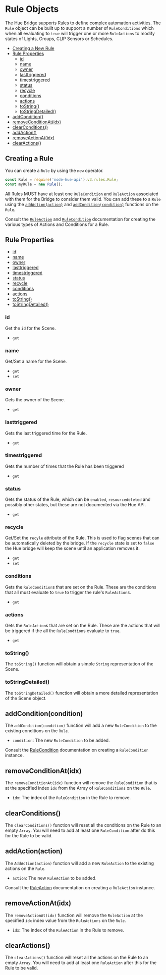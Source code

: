 # Rule Objects

The Hue Bridge supports Rules to define complex automation activities. The `Rule` object can be built up to support a 
number of `RuleConditions` which when all evaluating to `true` will trigger one or more `RuleActions` to modify states
of Lights, Groups, CLIP Sensors or Schedules.

* [Creating a New Rule](#creating-a-rule)
* [Rule Properties](#rule-properties)
    * [id](#id)
    * [name](#name)
    * [owner](#owner)
    * [lasttriggered](#lasttriggered)
    * [timestriggered](#timestriggered)
    * [status](#status)
    * [recycle](#recycle)
    * [conditions](#conditions)
    * [actions](#actions)
    * [toString()](#tostring)
    * [toStringDetailed()](#tostringdetailed)
* [addCondition()](#addconditioncondition)
* [removeConditionAt(idx)](#removeconditionatidx)
* [clearConditions()](#clearconditions)
* [addAction()](#addactionaction)
* [removeActionAt(idx)](#removeactionatidx)
* [clearActions()](#clearactions)


## Creating a Rule

You can create a `Rule` by using the `new` operator.

```js
const Rule = require('node-hue-api').v3.rules.Rule;
const myRule = new Rule();
```

All Rules MUST have at least one `RuleCondition` and `RuleAction` associated with them for the Bridge to consider them
valid. You can add these to a `Rule` using the [`addAction(action)`](#addactionaction) and [`addCondition(condition)`](#addactionaction) 
functions on the `Rule`.

Consult the [`RuleAction`](./ruleAction.md) and [`RuleCondition`](./ruleCondition.md) documentation for creating the 
various types of Actions and Conditions for a Rule.


## Rule Properties

* [id](#id)
* [name](#name)
* [owner](#owner)
* [lasttriggered](#lasttriggered)
* [timestriggered](#timestriggered)
* [status](#status)
* [recycle](#recycle)
* [conditions](#conditions)
* [actions](#actions)
* [toString()](#tostring)
* [toStringDetailed()](#tostringdetailed)

### id
Get the `id` for the Scene.
* `get`

### name
Get/Set a name for the Scene.
* `get`
* `set`

### owner
Gets the owner of the Scene.
* `get`

### lasttriggered
Gets the last triggered time for the Rule.
* `get`

### timestriggered
Gets the number of times that the Rule has been triggered
* `get`

### status
Gets the status of the Rule, which can be `enabled`, `resourcedeleted` and possibly other states, but these are not
documented via the Hue API.
* `get`

### recycle
Get/Set the `recyle` attribute of the Rule. This is used to flag scenes that can be automatically deleted by the bridge.
If the `recycle` state is set to `false` the Hue bridge will keep the scene until an application removes it.
* `get`
* `set`

### conditions
Gets the `RuleCondition`s that are set on the Rule. These are the conditions that all must evaluate to `true` to 
trigger the rule's `RuleAction`s.
* `get` 

### actions
Gets the `RuleAction`s that are set on the Rule. These are the actions that will be triggered if the all the `RuleCondtion`s
evaluate to `true`.
* `get`


### toString()
The `toString()` function will obtain a simple `String` representation of the Scene.


### toStringDetailed()
The `toStringDetailed()` function will obtain a more detailed representation of the Scene object.


## addCondition(condition)
The `addCondition(condition)` function will add a new `RuleCondition` to the existing conditions on the `Rule`.

* `condition`: The new `RuleCondition` to be added.

Consult the [RuleCondition](./ruleCondition.md) documentation on creating a `RuleCondition` instance.
 

## removeConditionAt(idx)
The `removeConditionAt(idx)` function will remove the `RuleCondition` that is at the specified index `idx` from the Array 
of `RuleConditions` on the `Rule`.

* `idx`: The index of the `RuleCondition` in the Rule to remove.


## clearConditions()
The `clearConditions()` function will reset all the conditions on the Rule to an empty `Array`. You will need to add at
least one `RuleCondition` after do this for the Rule to be valid.


## addAction(action)
The `AddAction(action)` function will add a new `RuleAction` to the existing actions on the `Rule`.

* `action`: The new `RuleAction` to be added.

Consult the [RuleAction](./ruleAction.md) documentation on creating a `RuleAction` instance.

## removeActionAt(idx)
The `removeActionAt(idx)` function will remove the `RuleAction` at the specified `idx` index value from the 
`RuleActions`  on the `Rule`.

* `idx`: The index of the `RuleAction` in the Rule to remove.


## clearActions()
The `clearActions()` function will reset all the actions on the Rule to an empty `Array`. You will need to add at least 
one `RuleAction` after this for the Rule to be valid.